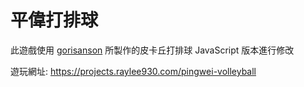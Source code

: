 # 平偉打排球
此遊戲使用 [gorisanson](https://github.com/gorisanson/pikachu-volleyball) 所製作的皮卡丘打排球 JavaScript 版本進行修改

遊玩網址: https://projects.raylee930.com/pingwei-volleyball